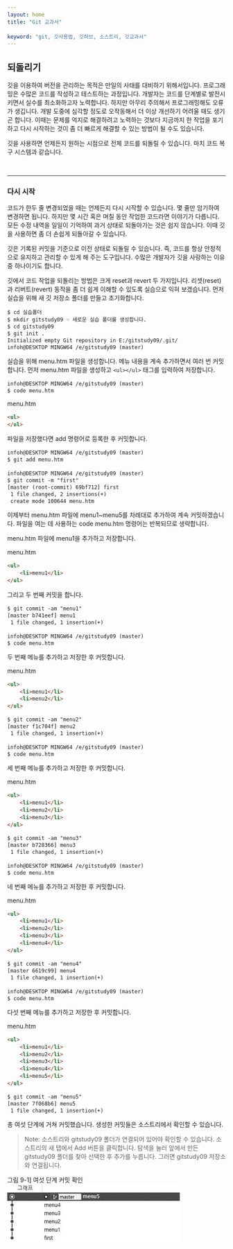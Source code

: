 ```yaml
---
layout: home
title: "Git 교과서"

keyword: "git, 깃사용법, 깃허브, 소스트리, 깃교과서"
---
```

## 되돌리기
깃을 이용하여 버전을 관리하는 목적은 만일의 사태를 대비하기 위해서입니다. 프로그래밍은 수많은 코드를 작성하고 테스트하는 과정입니다. 개발자는 코드를 단계별로 발전시키면서 실수를 최소화하고자 노력합니다. 하지만 아무리 주의해서 프로그래밍해도 오류가 생깁니다. 개발 도중에 심각할 정도로 오작동해서 더 이상 개선하기 어려울 때도 생기곤 합니다. 이때는 문제를 억지로 해결하려고 노력하는 것보다 지금까지 한 작업을 포기하고 다시 시작하는 것이 좀 더 빠르게 해결할 수 있는 방법이 될 수도 있습니다.  

깃을 사용하면 언제든지 원하는 시점으로 전체 코드를 되돌릴 수 있습니다. 마치 코드 복구 시스템과 같습니다.  

<br>
<hr>

### 다시 시작
코드가 한두 줄 변경되었을 때는 언제든지 다시 시작할 수 있습니다. 몇 줄만 암기하여 변경하면 됩니다. 하지만 몇 시간 혹은 며칠 동안 작업한 코드라면 이야기가 다릅니다. 모든 수정 내역을 일일이 기억하여 과거 상태로 되돌아가는 것은 쉽지 않습니다. 이때 깃을 사용하면 좀 더 손쉽게 되돌아갈 수 있습니다.  

깃은 기록된 커밋을 기준으로 이전 상태로 되돌릴 수 있습니다. 즉, 코드를 항상 안정적으로 유지하고 관리할 수 있게 해 주는 도구입니다. 수많은 개발자가 깃을 사랑하는 이유 중 하나이기도 합니다.  

깃에서 코드 작업을 되돌리는 방법은 크게 reset과 revert 두 가지입니다. 리셋(reset)과 리버트(revert) 동작을 좀 더 쉽게 이해할 수 있도록 실습으로 익혀 보겠습니다. 먼저 실습을 위해 새 깃 저장소 폴더를 만들고 초기화합니다.  

```
$ cd 실습폴더
$ mkdir gitstudy09 ☜ 새로운 실습 폴더를 생성합니다.
$ cd gitstudy09
$ git init .
Initialized empty Git repository in E:/gitstudy09/.git/
infoh@DESKTOP MINGW64 /e/gitstudy09 (master)

```

실습을 위해 menu.htm 파일을 생성합니다. 메뉴 내용을 계속 추가하면서 여러 번 커밋합니다. 먼저 menu.htm 파일을 생성하고 `<ul></ul>` 태그를 입력하여 저장합니다.  

```
infoh@DESKTOP MINGW64 /e/gitstudy09 (master)
$ code menu.htm
```

menu.htm
```html
<ul>
</ul>
```
 

파일을 저장했다면 add 명령어로 등록한 후 커밋합니다.

```
infoh@DESKTOP MINGW64 /e/gitstudy09 (master)
$ git add menu.htm

infoh@DESKTOP MINGW64 /e/gitstudy09 (master)
$ git commit -m "first"
[master (root-commit) 69bf712] first
 1 file changed, 2 insertions(+)
 create mode 100644 menu.htm

```

이제부터 menu.htm 파일에 menu1~menu5를 차례대로 추가하여 계속 커밋하겠습니다. 파일을 여는 데 사용하는 code menu.htm 명령어는 반복되므로 생략합니다.  

menu.htm 파일에 menu1을 추가하고 저장합니다.  

menu.htm
```html
<ul>
    <li>menu1</li>
</ul>
```
 

그리고 두 번째 커밋을 합니다.  
```
$ git commit -am "menu1"
[master b741eef] menu1
 1 file changed, 1 insertion(+)

infoh@DESKTOP MINGW64 /e/gitstudy09 (master)
$ code menu.htm

```

두 번째 메뉴를 추가하고 저장한 후 커밋합니다.  

menu.htm
```html
<ul>
    <li>menu1</li>
    <li>menu2</li>
</ul>

```
 

```
$ git commit -am "menu2"
[master f1c704f] menu2
 1 file changed, 1 insertion(+)

infoh@DESKTOP MINGW64 /e/gitstudy09 (master)
$ code menu.htm

```

세 번째 메뉴를 추가하고 저장한 후 커밋합니다.  

menu.htm
```html
<ul>
    <li>menu1</li>
    <li>menu2</li>
    <li>menu3</li>
</ul>

```
 
```
$ git commit -am "menu3"
[master b728366] menu3
 1 file changed, 1 insertion(+)

infoh@DESKTOP MINGW64 /e/gitstudy09 (master)
$ code menu.htm

```

네 번째 메뉴를 추가하고 저장한 후 커밋합니다.  

menu.htm
```html
<ul>
    <li>menu1</li>
    <li>menu2</li>
    <li>menu3</li>
    <li>menu4</li>
</ul>
```
 

 
```
$ git commit -am "menu4"
[master 6619c99] menu4
 1 file changed, 1 insertion(+)

infoh@DESKTOP MINGW64 /e/gitstudy09 (master)
$ code menu.htm

```

다섯 번째 메뉴를 추가하고 저장한 후 커밋합니다.  

menu.htm
```html
<ul>
    <li>menu1</li>
    <li>menu2</li>
    <li>menu3</li>
    <li>menu4</li>
    <li>menu5</li>
</ul>
```
 
```
$ git commit -am "menu5"
[master 7f068b6] menu5
 1 file changed, 1 insertion(+)

```

총 여섯 단계에 거쳐 커밋했습니다. 생성한 커밋들은 소스트리에서 확인할 수 있습니다.  

>Note: 소스트리와 gitstudy09 폴더가 연결되어 있어야 확인할 수 있습니다. 소스트리의 새 탭에서 Add 버튼을 클릭합니다. 탐색을 눌러 앞에서 만든 gitstudy09 폴더를 찾아 선택한 후 추가를 누릅니다. 그러면 gitstudy09 저장소와 연결됩니다.  


그림 9-1] 여섯 단계 커밋 확인  
![](./img/09-1.jpg)

<br><br>